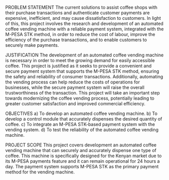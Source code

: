  PROBLEM STATEMENT
The current solutions to assist coffee shops with their purchase transactions and authenticate customer payments are expensive, inefficient, and may cause dissatisfaction to customers. In light of this, this project involves the research and development of an automated coffee vending machine with a reliable payment system, integrated with the M-PESA STK method, in order to reduce the cost of labour, improve the efficiency of the purchase transactions, and to enable customers to securely make payments. 

JUSTIFICATION
The development of an automated coffee vending machine is necessary in order to meet the growing demand for easily accessible coffee. This project is justified as it seeks to provide a convenient and secure payment system that supports the M-PESA STK method, ensuring the safety and reliability of consumer transactions. Additionally, automating the vending process can help reduce the costs of operations for businesses, while the secure payment system will raise the overall trustworthiness of the transaction. This project will take an important step towards modernizing the coffee vending process, potentially leading to greater customer satisfaction and improved commercial efficiency.

OBJECTIVES
a)	To develop an automated coffee vending machine. 
b)	To develop a control module that accurately dispenses the desired quantity of coffee.
c)	To integrate an M-PESA STK-based payment system with the vending system.
d)	To test the reliability of the automated coffee vending machine. 

PROJECT SCOPE
This project covers development an automated coffee vending machine that can securely and accurately dispense one type of coffee. This machine is specifically designed for the Kenyan market due to its M-PESA payments feature and it can remain operational for 24 hours a day. The payment system supports M-PESA STK as the primary payment method for the vending machine.
